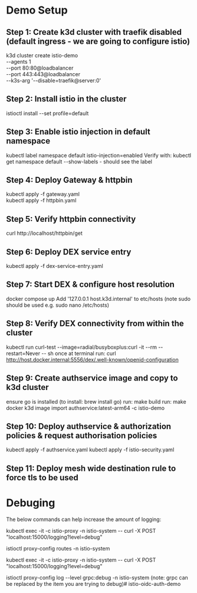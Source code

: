 # Demo Setup
## Step 1: Create k3d cluster with traefik disabled (default ingress - we are going to configure istio)
k3d cluster create istio-demo \
  --agents 1 \
  --port 80:80@loadbalancer \
  --port 443:443@loadbalancer \
  --k3s-arg '--disable=traefik@server:0'

## Step 2: Install istio in the cluster
istioctl install --set profile=default

## Step 3: Enable istio injection in default namespace
kubectl label namespace default istio-injection=enabled
Verify with: kubectl get namespace default --show-labels - should see the label

## Step 4: Deploy Gateway & httpbin
kubectl apply -f gateway.yaml  
kubectl apply -f httpbin.yaml 

## Step 5: Verify httpbin connectivity
curl http://localhost/httpbin/get

## Step 6: Deploy DEX service entry 
kubectl apply -f dex-service-entry.yaml 

## Step 7: Start DEX & configure host resolution
docker compose up
Add '127.0.0.1       host.k3d.internal' to etc/hosts (note sudo should be used e.g. sudo nano /etc/hosts)

## Step 8: Verify DEX connectivity from within the cluster
kubectl run curl-test --image=radial/busyboxplus:curl -it --rm --restart=Never -- sh
once at terminal run: curl http://host.docker.internal:5556/dex/.well-known/openid-configuration

## Step 9: Create authservice image and copy to k3d cluster
ensure go is installed (to install: brew install go)
run: make build
run: make docker
k3d image import authservice:latest-arm64 -c istio-demo

## Step 10: Deploy authservice & authorization policies & request authorisation policies
kubectl apply -f authservice.yaml
kubectl apply -f istio-security.yaml

## Step 11: Deploy mesh wide destination rule to force tls to be used


# Debuging
The below commands can help increase the amount of logging:

kubectl exec -it <gateway-pod-name> -c istio-proxy -n istio-system -- curl -X POST "localhost:15000/logging?level=debug"

istioctl proxy-config routes <gateway-pod-name> -n istio-system

kubectl exec -it <gateway-pod-name> -c istio-proxy -n istio-system -- curl -X POST "localhost:15000/logging?level=debug"

istioctl proxy-config log <ingress-gateway-name> --level grpc:debug -n istio-system (note: grpc can be replaced by the item you are trying to debug)# istio-oidc-auth-demo
